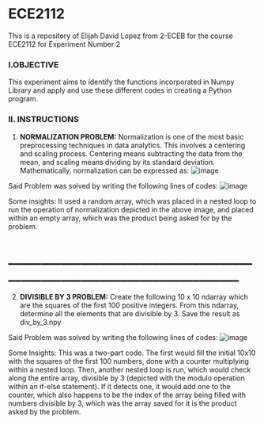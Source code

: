 # ECE2112
This is a repository of Elijah David Lopez from 2-ECEB for the course ECE2112 for Experiment Number 2

### I.OBJECTIVE
This experiment aims to identify the functions incorporated in Numpy Library and apply and use these different codes in creating a Python program.

### II. INSTRUCTIONS

1. **__NORMALIZATION PROBLEM:__** Normalization is one of the most basic preprocessing techniques in data analytics. This involves a centering and scaling process. Centering means subtracting the data from the mean, and scaling means dividing by its standard deviation. Mathematically, normalization can be expressed as:
![image](https://github.com/user-attachments/assets/7f220dab-585f-41b5-97ba-415286c8c492)

Said Problem was solved by writing the following lines of codes:
![image](https://github.com/user-attachments/assets/1eda9dc7-e7f5-48e6-8df9-132067dade6a)

Some insights: It used a random array, which was placed in a nested loop to run the operation of normalization depicted in the above image, and placed within an empty array, which was the product being asked for by the problem.


# ________________________________________________________________________


2. **__DIVISIBLE BY 3 PROBLEM:__** Create the following 10 x 10 ndarray which are the squares of the first 100 positive integers. From this ndarray, determine all the elements that are divisible by 3. Save the result as div_by_3.npy

Said Problem was solved by writing the following lines of codes:
![image](https://github.com/user-attachments/assets/9b999b8e-402a-4631-8c5f-77843b18ed37)

Some Insights: This was a two-part code. The first would fill the initial 10x10 with the squares of the first 100 numbers, done with a counter multiplying within a nested loop. Then, another nested loop is run, which would check along the entire array, divisible by 3 (depicted with the modulo operation within an if-else statement). If it detects one, it would add one to the counter, which also happens to be the index of the array being filled with numbers divisible by 3, which was the array saved for it is the product asked by the problem.
